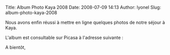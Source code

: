 Title: Album Photo Kaya 2008
Date: 2008-07-09 14:13
Author: lyonel
Slug: album-photo-kaya-2008

Nous avons enfin réussi à mettre en ligne quelques photos de notre
séjour à Kaya.

</p>
L'album est consultable sur Picasa à l'adresse suivante :

</p>
<http://picasaweb.google.fr/afric.edu/ProjetKaya2008>

</p>
A bientôt,

</p>

